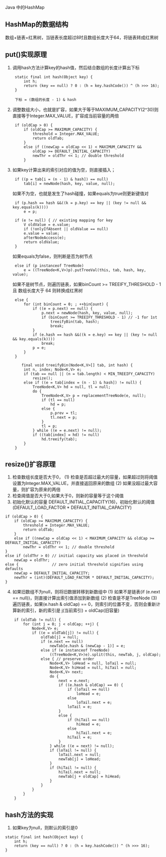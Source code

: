 Java 中的HashMap

## HashMap的数据结构
数组+链表+红黑树，当链表长度超过8时且数组长度大于64，将链表转成红黑树
## put()实现原理
1. 调用hash方法计算key的hash值，然后结合数组的长度计算出下标
   ```
    static final int hash(Object key) {
        int h;
        return (key == null) ? 0 : (h = key.hashCode()) ^ (h >>> 16);
    }

    下标 = (数组的长度 - 1) & hash
   ```
2. 调整数组大小，也就是扩容，如果大于等于MAXIMUM_CAPACITY(2^30)则直接等于Integer.MAX_VALUE，扩容成当前容量的两倍
   ```
    if (oldCap > 0) {
        if (oldCap >= MAXIMUM_CAPACITY) {
            threshold = Integer.MAX_VALUE;
            return oldTab;
        }
        else if ((newCap = oldCap << 1) < MAXIMUM_CAPACITY &&
            oldCap >= DEFAULT_INITIAL_CAPACITY)
            newThr = oldThr << 1; // double threshold
        }
   ```
3. 如果key计算出来的索引对应的值为空，则直接插入；
   ```
    if ((p = tab[i = (n - 1) & hash]) == null)
        tab[i] = newNode(hash, key, value, null);
   ```
   如果不为空，也就是发生了hash碰撞，如果equals为true则更新键值对
   ```
    if (p.hash == hash &&((k = p.key) == key || (key != null && key.equals(k))))
        e = p;

    if (e != null) { // existing mapping for key
        V oldValue = e.value;
        if (!onlyIfAbsent || oldValue == null)
        e.value = value;
        afterNodeAccess(e);
        return oldValue;
    }
   ```
   如果equals为false，则判断是否为树节点
   ```
    else if (p instanceof TreeNode)
        e = ((TreeNode<K,V>)p).putTreeVal(this, tab, hash, key, value);
   ```
   如果不是树节点，则遍历链表，如果binCount >= TREEIFY_THRESHOLD - 1 且 数组长度大于 64 则转换成红黑树
   ```
    else {
        for (int binCount = 0; ; ++binCount) {
            if ((e = p.next) == null) {
                p.next = newNode(hash, key, value, null);
                if (binCount >= TREEIFY_THRESHOLD - 1) // -1 for 1st
                    treeifyBin(tab, hash);
                    break;
            }
            if (e.hash == hash &&((k = e.key) == key || (key != null && key.equals(k))))
                break;
            p = e;
        }
    }
   ```
   ```
       final void treeifyBin(Node<K,V>[] tab, int hash) {
        int n, index; Node<K,V> e;
        if (tab == null || (n = tab.length) < MIN_TREEIFY_CAPACITY)
            resize();
        else if ((e = tab[index = (n - 1) & hash]) != null) {
            TreeNode<K,V> hd = null, tl = null;
            do {
                TreeNode<K,V> p = replacementTreeNode(e, null);
                if (tl == null)
                    hd = p;
                else {
                    p.prev = tl;
                    tl.next = p;
                }
                tl = p;
            } while ((e = e.next) != null);
            if ((tab[index] = hd) != null)
                hd.treeify(tab);
        }
    }
   ```
## resize()扩容原理
1. 检查数组长度是否大于0，
   (1) 检查是否超过最大的容量，如果超过则将阈值设置为Integer.MAX_VALUE，并直接返回原来的数组
   (2) 如果没超过最大容量，则扩容为原来的两倍
2. 检查阈值是否大于0,如果大于0，则新的容量等于这个阈值
3. 初始化默认的容量 DEFAULT_INITIAL_CAPACITY(16)，初始化默认的阈值(DEFAULT_LOAD_FACTOR * DEFAULT_INITIAL_CAPACITY)
```
if (oldCap > 0) {
    if (oldCap >= MAXIMUM_CAPACITY) {
        threshold = Integer.MAX_VALUE;
        return oldTab;
    }
    else if ((newCap = oldCap << 1) < MAXIMUM_CAPACITY && oldCap >= DEFAULT_INITIAL_CAPACITY)
        newThr = oldThr << 1; // double threshold
}
else if (oldThr > 0) // initial capacity was placed in threshold
    newCap = oldThr;
else {               // zero initial threshold signifies using defaults
    newCap = DEFAULT_INITIAL_CAPACITY;
    newThr = (int)(DEFAULT_LOAD_FACTOR * DEFAULT_INITIAL_CAPACITY);
}
```
4. 如果旧数组不为null，则将旧数据转移到新数组中
   (1) 如果不是链表(if (e.next == null))，则直接计算出索引值添加到新数组
   (2) 检查是不是TreeNode
   (3) 遍历链表，如果(e.hash & oldCap) == 0，则索引的位置不变，否则会重新计算新的索引，新的索引是 j(当前索引) + oldCap(旧容量)
```
    if (oldTab != null) {
        for (int j = 0; j < oldCap; ++j) {
            Node<K,V> e;
            if ((e = oldTab[j]) != null) {
                oldTab[j] = null;
                if (e.next == null)
                    newTab[e.hash & (newCap - 1)] = e;
                else if (e instanceof TreeNode)
                    ((TreeNode<K,V>)e).split(this, newTab, j, oldCap);
                else { // preserve order
                    Node<K,V> loHead = null, loTail = null;
                    Node<K,V> hiHead = null, hiTail = null;
                    Node<K,V> next;
                    do {
                        next = e.next;
                        if ((e.hash & oldCap) == 0) {
                            if (loTail == null)
                                loHead = e;
                            else
                                loTail.next = e;
                            loTail = e;
                        }
                        else {
                            if (hiTail == null)
                                hiHead = e;
                            else
                                hiTail.next = e;
                            hiTail = e;
                        }
                    } while ((e = next) != null);
                    if (loTail != null) {
                        loTail.next = null;
                        newTab[j] = loHead;
                    }
                    if (hiTail != null) {
                        hiTail.next = null;
                        newTab[j + oldCap] = hiHead;
                    }
                }
            }
        }
    }
```
## hash方法的实现
1. 如果key为null，则默认的索引是0
```
static final int hash(Object key) {
    int h;
    return (key == null) ? 0 : (h = key.hashCode()) ^ (h >>> 16);
}
```